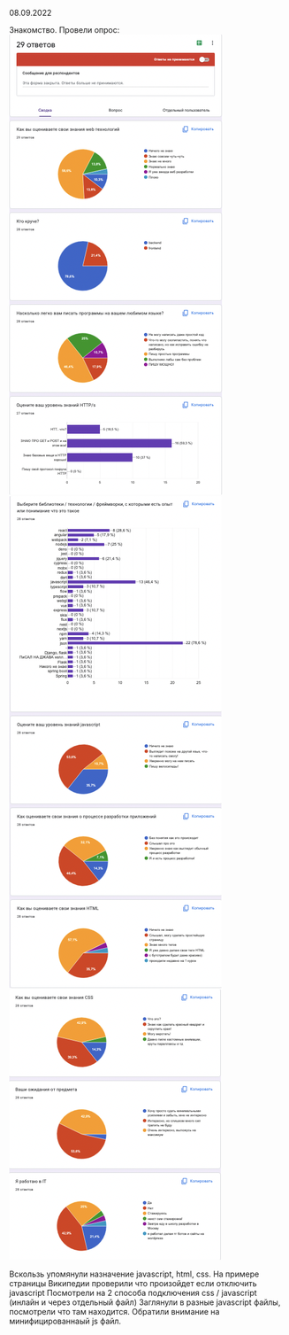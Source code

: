 08.09.2022

Знакомство.
Провели опрос:
![результаты](./survey/1.png)
![результаты](./survey/2.png)
![результаты](./survey/3.png)

Вскользь упомянули назначение javascript, html, css.
На примере страницы Википедии проверили что произойдет если отключить javascript
Посмотрели на 2 способа подключения css / javascript (инлайн и через отдельный файл)
Заглянули в разные javascript файлы, посмотрели что там находится.
Обратили внимание на минифицированнаый js файл.


